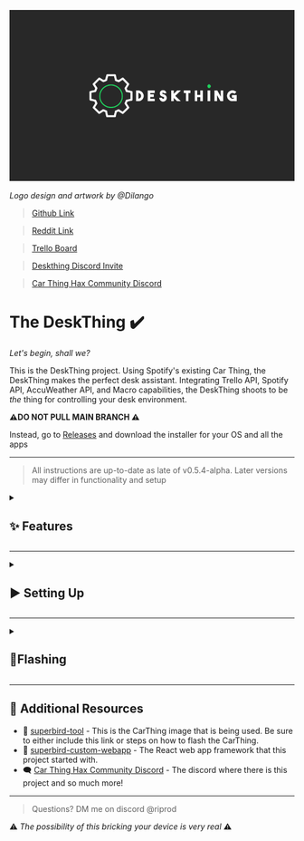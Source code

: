 ![App Creation details](/readme_images/deskthing-banner.png)

*Logo design and artwork by @Dilango*

 > [Github Link](https://github.com/ItsRiprod/DeskThing)

 > [Reddit Link](https://reddit.com/r/DeskThing)

 > [Trello Board](https://trello.com/b/6v0paxqV/deskthing)

 > [Deskthing Discord Invite](https://discord.gg/uNS3dhj46D)
 
 > [Car Thing Hax Community Discord](https://discord.carth.ing/)

# The DeskThing ✔️

*Let's begin, shall we?*

This is the DeskThing project. Using Spotify's existing Car Thing, the DeskThing makes the perfect desk assistant. Integrating Trello API, Spotify API, AccuWeather API, and Macro capabilities, the DeskThing shoots to be *the* thing for controlling your desk environment. 

**⚠️DO NOT PULL MAIN BRANCH ⚠️**

Instead, go to [Releases](https://github.com/ItsRiprod/DeskThing/releases) and download the installer for your OS and all the apps

---
> All instructions are up-to-date as late of v0.5.4-alpha. Later versions may differ in functionality and setup
<details>
   <summary><h2>✨ Features</h2></summary>

The DeskThing is a simple CarThing Chromium-based website that can communicate with a server run on the host via ADB (on port 8891) functioning as a socket. The CarThing can:

- ### Spotify Integration 🎧
   - [X] Show currently listening (Album, Artist, Song name, album art)
   - [X] Control Spotify (Skip, pause, play, rewind, shuffle, repeat)
   - [X] Supports Podcasts too!
   - [X] Set Audio Output Source
   - Spotify app [installation instructions here](/DeskThing/server/apps/spotify#spotify-app-install)
- ### Desktop Now Playing (Only Windows) 🎧
   - [X] Show currently listening (Album, Artist, Song name, album art)
   - [X] Control the current media (Skip, pause, play, rewind, shuffle, repeat)
   - *no setup instructions yet. Drag-n-drop the .zip from /releases/apps/ into the GUI*
- ### ~~Discord Integration 💬~~ *to be migrated*
   - [X] Show current call status (Participants, who's talking, their mute status)
   - [ ] ~~Control Discord (Mute/Unmute  Deafen//Undeafen Disconnect)~~
   - [ ] ~~Control Individual User Volume~~
   - [ ] ~~See message preview~~
   - Discord app [installation instructions here](/DeskThing/server/apps/discord#discord-app-install)
- ### Weather Integration 🌧️
   - [X] Show local weather
   - [X] Temperature
   - [X] AQI, UV Index, Wind Speed + Direction, Visibility
   - [X] 12 Hour forecast
   - Weather app [installation instructions here](/DeskThing/server/apps/weather#weather-app-install)
- ### ~~Audible Integration📗~~ *to be migrated*
   - [ ] ~~Currently Listening To~~ 
   - [ ] ~~Audio Controls (Skip, Rewind, Fast Forward)~~ 
   - [ ] ~~Audio Status (%through)~~
   - [X] Audiobook Library
   - [X] Audiobook stats (Progress, Length of book, time left, ASIN)
   - Audible app [installation instructions here](/DeskThing/server/apps/audible#audible-app-install)
- ### ~~Launchpad Integration 🎵~~ *to be migrated*
   - [X] Control different views on your launchpad!
   - [X] Show your system resource usage on your novation launchpad
   - [X] Add timers from your launchpad
   - [ ] ~~Show weather from launchpad~~
   - [ ] ~~Show time on launchpad~~
   - [ ] ~~Trigger macros from launchpad~~
   - [ ] Launchpad app [installation instructions here](/DeskThing/server/apps/launchpad#launchpad-app-install)
- ### ~~Trello Integration 📃~~ *to be migrated*
   - [X] See all organizations 
   - [X] See all boards 
   - [X] See all lists 
   - [X] See all cards 
   - [X] See all tags 
   - [X] Set different lists as your favorites 
   - Trello app [installation instructions here](/DeskThing/server/apps/trello#trello-app-install)
<details>
   <summary>
      <h3>Planned Apps</h3>
   </summary>

- Macropad / Streamdeck
- GUI Companion
- Dashboard/Settings for config changes
- General audio control
- Advanced Spotify Stats
- Home Assistant
- Pomodoro Timer
- Google Calendar
- And more!
</details>

> *This is under constant development, so features will come as soon as I can make them. Suggestions welcome!*
</details> 

---

<details>
   <summary>
      <h2>▶️ Setting Up</h2>
   </summary>

### Prerequisites

1. **ADB Setup:**
   - Install ADB on your computer (Android Development).

2. **Superbird Webapp flash:**
   - Flash your CarThing with the adb_enabled dump [here](https://mega.nz/folder/NxNXQCaT#-n1zkoXsJuw-5rQ-ZYzRJw/folder/Ak9FVKxJ) using the [superbird-tool](https://github.com/Car-Thing-Hax-Community/superbird-tool).
   - [detailed instructions](#flashing)

### Detailed Setup Instructions

1. **Flash Your CarThing:**
   - Follow the instructions in the [superbird-tool repository](https://github.com/Car-Thing-Hax-Community/superbird-tool) to flash your CarThing device with the necessary image.
> If you need help, refer to the [detailed instructions](#flashing) at the end of this page

2. **Get the installer**
*should be under [releases](https://github.com/ItsRiprod/DeskThing/releases)*

   - Run the 'deskthing-0.5.5-*-setup.*' installer on your computer

3. **Check for your device:**
   - Under the 'Status' tab in v0.5.5 or earlier or 'ADB' tab in v0.5.6 or later, ensure your device shows up. If it does not, join the Discord server and report the issue, this can be buggy on some machines.
> A few things to try if it isn't working is to 1: Use task manager to kill all instances of ADB 2: Run DeskThing as administrator 3: Unplug and plug in your Car thing 4: Install ADB and manually check with `adb devices`
   - If the device shows up, go to the 'Webapps' tab and click the latest version (Only use the ADB version if RNDIS doesn't work)
   - Go back to the 'Devices' tab and click 'Push Staged Webapp' It should take a second, and then your Car Thing should restart.
4. **Load Apps**
   - Congrats! You're basically done. Now go to 'Apps' and then 'Webapps' and download any apps you want. Ensure you check dependencies before doing so as this could cause errors. 

> Any Issues? Contact me [through the CarThingHax discord server](https://discord.carth.ing/) or via DMs to @riprod

</details>

---

<details>
   <summary>
      <h2>📸Flashing</h2>
   </summary>

Links:
- [image dumps](https://mega.nz/folder/NxNXQCaT#-n1zkoXsJuw-5rQ-ZYzRJw/folder/Ak9FVKxJ)
> Ensure you download one with ADB and RNDIS enabled (any one of the 'new' ones work) 8.4.4_adb_enabled-new.tar.xz is the current best
- [superbird-tool](https://github.com/Car-Thing-Hax-Community/superbird-tool)

Alternative image dump [here](https://mega.nz/file/RptVUAZT#K__JkdCRWDgC3sVSA64YDBsskOTiZXy1_XBhuVNOmFA) if the first one doesnt work
Process:
- Go to superbird-tool and install it based off your operating system. Come back once you can run `python superbird_tool.py --find_device` and see your Car Thing
- Unplug the Car Thing
- Hold buttons 1 and 4 (the four large top buttons are mapped from left to right) and plug it in.
- Wait a few seconds. If the screen does not turn on, that means you are in boot mode. You can release the buttons
- Run `python superbird_tool.py --burn_mode` to enter burn mode
> Note: This step may say it fails to enter burn mode. This is okay, continue on as if it worked. There is information in the discord as to why this is.
- Download 8.4.4_adb_enabled-new.tar.xz files from image dumps (linked above) and in that same folder (unzip them)
- (Windows only) Download [zadig](https://zadig.akeo.ie/) and install the WinUSB driver for **GX-CHIP** (select it and click "Install Driver")
> Alternatively use **libusbK** if it does not work
- Run `superbird_tool.py --restore_device /path/to/extracted/firmware/folder` (This may take a while)
- After the firmware is flashed, the Car Thing should be ready with ADB enabled. To check, run `adb shell ls -l /usr/share/qt-superbird-app/` and you should see webapp as one of the folders.
- Ensure that `adb devices` works and registers `12345 device` as one of the options
- Continue setup from [here](#detailed-setup-instructions)

</details>

---

## 📗 Additional Resources

- 🔧 [superbird-tool](https://github.com/Car-Thing-Hax-Community/superbird-tool) - This is the CarThing image that is being used. Be sure to either include this link or steps on how to flash the CarThing.
- 🐤 [superbird-custom-webapp](https://github.com/pajowu/superbird-custom-webapp/tree/main) - The React web app framework that this project started with.
- 🗨️ [Car Thing Hax Community Discord](https://discord.carth.ing/) - The discord where there is this project and so much more!


---


> Questions? DM me on discord @riprod

⚠️ *The possibility of this bricking your device is very real* ⚠️

